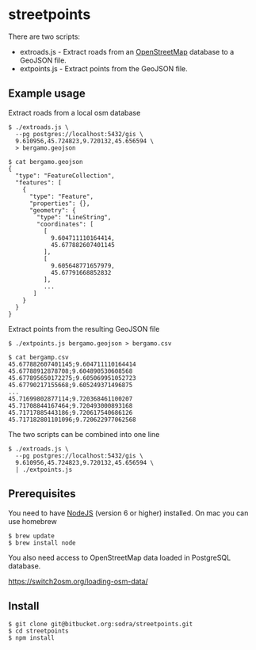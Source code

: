 # streetpoints #

There are two scripts:

* extroads.js - Extract roads from an [OpenStreetMap](https://www.openstreetmap.org/) database to a GeoJSON file.
* extpoints.js - Extract points from the GeoJSON file.

## Example usage ##
Extract roads from a local osm database
```
$ ./extroads.js \
  --pg postgres://localhost:5432/gis \
  9.610956,45.724823,9.720132,45.656594 \
  > bergamo.geojson

$ cat bergamo.geojson
{
  "type": "FeatureCollection",
  "features": [
    {
      "type": "Feature",
      "properties": {},
      "geometry": {
        "type": "LineString",
        "coordinates": [
          [
            9.604711110164414,
            45.677882607401145
          ],
          [
            9.605648771657979,
            45.67791668852832
          ],
          ...
       ]
    }
  }
}
```
Extract points from the resulting GeoJSON file
```
$ ./extpoints.js bergamo.geojson > bergamo.csv

$ cat bergamp.csv
45.677882607401145;9.604711110164414
45.67788912878708;9.604890530608568
45.677895650172275;9.605069951052723
45.67790217155668;9.605249371496875
...
45.71699802877114;9.720368461100207
45.71708844167464;9.720493000893168
45.71717885443186;9.720617540686126
45.717182801101096;9.720622977062568
```
The two scripts can be combined into one line
```
$ ./extroads.js \
  --pg postgres://localhost:5432/gis \
  9.610956,45.724823,9.720132,45.656594 \
  | ./extpoints.js
```

## Prerequisites ##
You need to have [NodeJS](https://nodejs.org/en/) (version 6 or higher) installed. On mac you can use homebrew

```
$ brew update
$ brew install node
```

You also need access to OpenStreetMap data loaded in PostgreSQL database. 

https://switch2osm.org/loading-osm-data/

## Install ##
```
$ git clone git@bitbucket.org:sodra/streetpoints.git
$ cd streetpoints
$ npm install
```